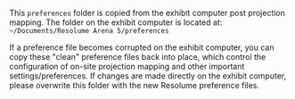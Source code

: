 This `preferences` folder is copied from the exhibit computer post projection mapping. 
The folder on the exhibit computer is located at: `~/Documents/Resolume Arena 5/preferences`

If a preference file becomes corrupted on the exhibit computer, you can copy these "clean" preference files back into place, which control the configuration of on-site projection mapping and other important settings/preferences. 
If changes are made directly on the exhibit computer, please overwrite this folder with the new Resolume preference files.